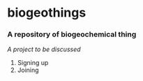 # biogeothings
### A repository of biogeochemical thing
*A project to be discussed*
1. Signing up
2. Joining
